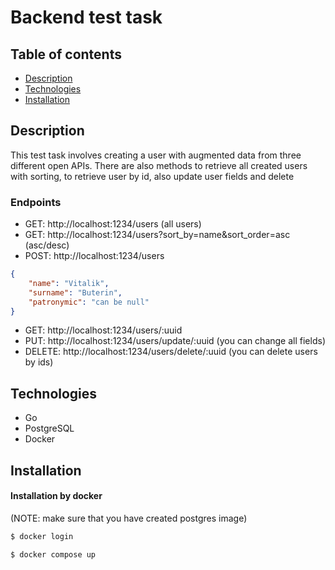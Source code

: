 # Backend test task

## Table of contents

- [Description](#description)
- [Technologies](#technologies)
- [Installation](#installation)


## Description
This test task involves creating a user with augmented data from three different open APIs. There are also methods to retrieve all created users with sorting, to retrieve user by id, also update user fields and delete

### Endpoints
- GET: http://localhost:1234/users (all users)
- GET: http://localhost:1234/users?sort_by=name&sort_order=asc (asc/desc)
- POST: http://localhost:1234/users
```json
{
    "name": "Vitalik",
    "surname": "Buterin",
    "patronymic": "can be null"
}
```
- GET: http://localhost:1234/users/:uuid
- PUT: http://localhost:1234/users/update/:uuid (you can change all fields)
- DELETE: http://localhost:1234/users/delete/:uuid (you can delete users by ids)

## Technologies
- Go
- PostgreSQL
- Docker

## Installation
#### Installation by docker

(NOTE: make sure that you have created postgres image)

```bash
$ docker login

$ docker compose up
```
